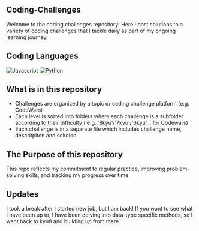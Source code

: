 ## Coding-Challenges

Welcome to the coding challenges repository! Here I post solutions to a variety of coding challenges that I tackle daily as part of my ongoing learning journey.

## Coding Languages

![Javascript]([https://readmebadge.vercel.app/badges/javascript.svg](https://img.shields.io/badge/JavaScript-F7DF1E?style=flat&logo=javascript&logoColor=black)) ![Python]([https://readmebadge.vercel.app/badges/python.svg](https://img.shields.io/badge/Python-3776AB?style=flat&logo=python&logoColor=white))


## What is in this repository

- Challenges are organized by a topic or coding challenge platform (e.g. CodeWars)
- Each level is sorted into folders where each challenge is a subfolder according to their difficulty ( e.g. '8kyu'/'7kyu'/'6kyu'... for Codewars)
- Each challenge is in a separate file which includes challenge name, descritpiton and solution

## The Purpose of this repository

This repo reflects my commitment to regular practice, improving problem-solving skills, and tracking my progress over time.

## Updates

I took a break after I started new job, but I am back! If you want to see what I have been up to, I have been delving into data-type specific methods, so I went back to kyu8 and building up from there.
